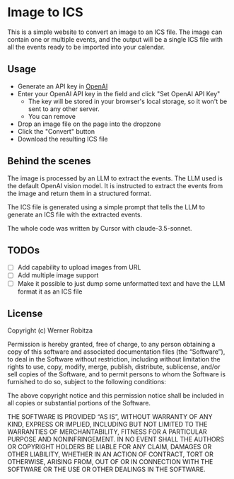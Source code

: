 # Image to ICS

This is a simple website to convert an image to an ICS file.
The image can contain one or multiple events, and the output will be a single ICS file with all the events ready to be imported into your calendar.

## Usage

- Generate an API key in [OpenAI](https://platform.openai.com/api-keys)
- Enter your OpenAI API key in the field and click "Set OpenAI API Key"
  - The key will be stored in your browser's local storage, so it won't be sent to any other server.
  - You can remove
- Drop an image file on the page into the dropzone
- Click the "Convert" button
- Download the resulting ICS file

## Behind the scenes

The image is processed by an LLM to extract the events. The LLM used is the default OpenAI vision model.
It is instructed to extract the events from the image and return them in a structured format.

The ICS file is generated using a simple prompt that tells the LLM to generate an ICS file with the extracted events.

The whole code was written by Cursor with claude-3.5-sonnet.

## TODOs

- [ ] Add capability to upload images from URL
- [ ] Add multiple image support
- [ ] Make it possible to just dump some unformatted text and have the LLM format it as an ICS file

## License

Copyright (c) Werner Robitza

Permission is hereby granted, free of charge, to any person obtaining a copy of this software and associated documentation files (the “Software”), to deal in the Software without restriction, including without limitation the rights to use, copy, modify, merge, publish, distribute, sublicense, and/or sell copies of the Software, and to permit persons to whom the Software is furnished to do so, subject to the following conditions:

The above copyright notice and this permission notice shall be included in all copies or substantial portions of the Software.

THE SOFTWARE IS PROVIDED “AS IS”, WITHOUT WARRANTY OF ANY KIND, EXPRESS OR IMPLIED, INCLUDING BUT NOT LIMITED TO THE WARRANTIES OF MERCHANTABILITY, FITNESS FOR A PARTICULAR PURPOSE AND NONINFRINGEMENT. IN NO EVENT SHALL THE AUTHORS OR COPYRIGHT HOLDERS BE LIABLE FOR ANY CLAIM, DAMAGES OR OTHER LIABILITY, WHETHER IN AN ACTION OF CONTRACT, TORT OR OTHERWISE, ARISING FROM, OUT OF OR IN CONNECTION WITH THE SOFTWARE OR THE USE OR OTHER DEALINGS IN THE SOFTWARE.
